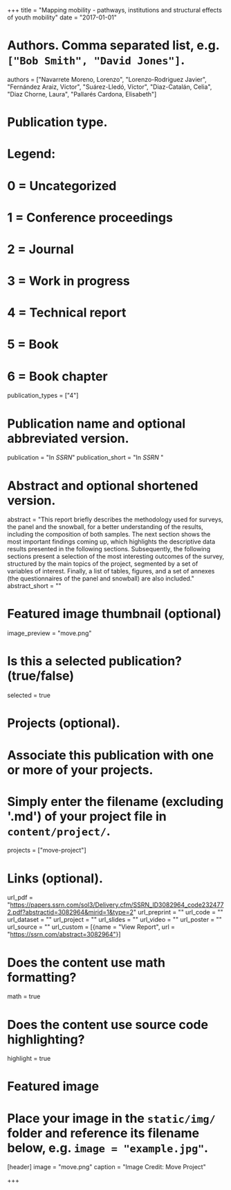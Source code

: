 +++
title = "Mapping mobility - pathways, institutions and structural effects of youth mobility"
date = "2017-01-01"

# Authors. Comma separated list, e.g. `["Bob Smith", "David Jones"]`.
authors = ["Navarrete Moreno, Lorenzo", "Lorenzo-Rodriguez Javier", "Fernández Araiz, Víctor", "Suárez-Lledó, Víctor", "Diaz-Catalán, Celia", "Diaz Chorne, Laura", "Pallarés Cardona, Elisabeth"]

# Publication type.
# Legend:
# 0 = Uncategorized
# 1 = Conference proceedings
# 2 = Journal
# 3 = Work in progress
# 4 = Technical report
# 5 = Book
# 6 = Book chapter
publication_types = ["4"]

# Publication name and optional abbreviated version.
publication = "In *SSRN*"
publication_short = "In *SSRN* "

# Abstract and optional shortened version.
abstract = "This report briefly describes the methodology used for surveys, the panel and the snowball, for a better understanding of the results, including the composition of both samples. The next section shows the most important findings coming up, which highlights the descriptive data results presented in the following sections. Subsequently, the following sections present a selection of the most interesting outcomes of the survey, structured by the main topics of the project, segmented by a set of variables of interest. Finally, a list of tables, figures, and a set of annexes (the questionnaires of the panel and snowball) are also included."
abstract_short = ""

# Featured image thumbnail (optional)
image_preview = "move.png"

# Is this a selected publication? (true/false)
selected = true

# Projects (optional).
#   Associate this publication with one or more of your projects.
#   Simply enter the filename (excluding '.md') of your project file in `content/project/`.
projects = ["move-project"]

# Links (optional).
url_pdf = "https://papers.ssrn.com/sol3/Delivery.cfm/SSRN_ID3082964_code2324772.pdf?abstractid=3082964&mirid=1&type=2"
url_preprint = ""
url_code = ""
url_dataset = ""
url_project = ""
url_slides = ""
url_video = ""
url_poster = ""
url_source = ""
url_custom = [{name = "View Report", url = "https://ssrn.com/abstract=3082964"}]

# Does the content use math formatting?
math = true

# Does the content use source code highlighting?
highlight = true

# Featured image
# Place your image in the `static/img/` folder and reference its filename below, e.g. `image = "example.jpg"`.
[header]
image = "move.png"
caption = "Image Credit: Move Project"

+++


